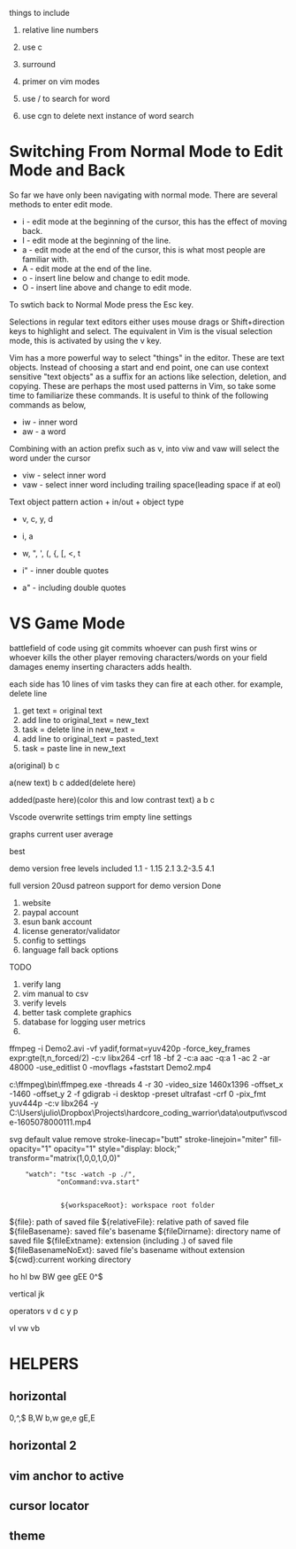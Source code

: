 things to include

1. relative line numbers
2. use c
3. surround
4. primer on vim modes

1. use / to search for word
2. use cgn to delete next instance of word search


# Switching From Normal Mode to Edit Mode and Back
So far we have only been navigating with normal mode. There are several methods
to enter edit mode.

* i - edit mode at the beginning of the cursor, this has the effect of moving back.
* I - edit mode at the beginning of the line.
* a - edit mode at the end of the cursor, this is what most people are familiar with.
* A - edit mode at the end of the line.
* o - insert line below and change to edit mode.
* O - insert line above and change to edit mode.

To swtich back to Normal Mode press the <span class='kbd'>Esc</span> key.

Selections in regular text editors either uses mouse drags or <span
class='kbd'>Shift</span>+direction keys to highlight and select. The equivalent
in Vim is the visual selection mode, this is activated by using the <span
class='kbd'>v</span> key.

Vim has a more powerful way to select "things" in the editor. These are text
objects. Instead of choosing a start and end point, one can use context
sensitive "text objects" as a suffix for an actions like selection, deletion,
and copying. These are perhaps the most used patterns in Vim, so take some time
to familiarize these commands. It is useful to think of the following commands
as below,

* iw - inner word
* aw - a word

Combining with an action prefix such as <span class='kbd'>v</span>, into viw and
vaw will select the word under the cursor

* viw - select inner word
* vaw - select inner word including trailing space(leading space if at eol)

Text object pattern
action + in/out + object type


* v, c, y, d
* i, a
* w, ", ', (, {, [, <, t

* i" - inner double quotes
* a" - including double quotes

# VS Game Mode
battlefield of code using git commits
whoever can push first wins or whoever kills the other player
removing characters/words on your field damages enemy
inserting characters adds health.

each side has 10 lines of vim tasks they can fire at each other.
for example,
delete line

1. get text = original text
2. add line to original_text = new_text
3. task = delete line in new_text =
4. add line to original_text = pasted_text
5. task = paste line in new_text


a(original)
b
c

a(new text)
b
c
added(delete here)

added(paste here)(color this and low contrast text)
a
b
c


Vscode overwrite settings
trim empty line settings

graphs
current
user average

best

demo version free
levels included
1.1 - 1.15
2.1
3.2-3.5
4.1

full version 20usd
patreon support for demo version
Done
1. website
2. paypal account
3. esun bank account
4. license generator/validator
5. config to settings
1. language fall back options

TODO
1. verify lang
1. vim manual to csv
2. verify levels
3. better task complete graphics
4. database for logging user metrics
5.

ffmpeg -i Demo2.avi -vf yadif,format=yuv420p -force_key_frames expr:gte(t,n_forced/2) -c:v libx264 -crf 18 -bf 2 -c:a aac -q:a 1 -ac 2 -ar 48000 -use_editlist 0 -movflags +faststart Demo2.mp4

c:\ffmpeg\bin\ffmpeg.exe -threads 4 -r 30 -video_size 1460x1396 -offset_x -1460 -offset_y 2 -f gdigrab -i desktop -preset ultrafast -crf 0 -pix_fmt yuv444p -c:v libx264 -y  C:\Users\julio\Dropbox\Projects\hardcore_coding_warrior\data\output\vscode-1605078000111.mp4


svg default value remove
stroke-linecap="butt"
stroke-linejoin="miter"
fill-opacity="1"
opacity="1"
style="display: block;"
 transform="matrix(1,0,0,1,0,0)"

 		"watch": "tsc -watch -p ./",
		 		"onCommand:vva.start"


				 ${workspaceRoot}: workspace root folder
${file}: path of saved file
${relativeFile}: relative path of saved file
${fileBasename}: saved file's basename
${fileDirname}: directory name of saved file
${fileExtname}: extension (including .) of saved file
${fileBasenameNoExt}: saved file's basename without extension
${cwd}:current working directory



ho
hl
bw
BW
gee
gEE
0^$

vertical
jk

operators
v
d
c
y
p

vl
vw
vb

# HELPERS

## horizontal
0,^,$
B,W
b,w
ge,e
gE,E

## horizontal 2


## vim anchor to active

## cursor locator

## theme
